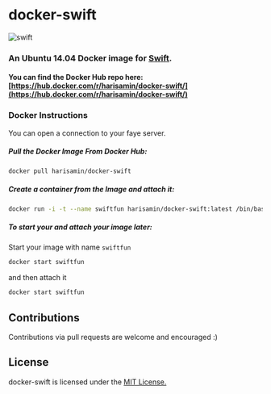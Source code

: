 # docker-swift

![swift](https://raw.githubusercontent.com/hamin/EventSource.Swift/master/swift-logo.png)


### An Ubuntu 14.04 Docker image for [Swift](https://swift.forg). 

#### You can find the Docker Hub repo here: [https://hub.docker.com/r/harisamin/docker-swift/](https://hub.docker.com/r/harisamin/docker-swift/)


### Docker Instructions

You can open a connection to your faye server.

##### Pull the Docker Image From Docker Hub:

```bash
docker pull harisamin/docker-swift
```

##### Create a container from the Image and attach it:

```bash
docker run -i -t --name swiftfun harisamin/docker-swift:latest /bin/bash
```

##### To start your and attach your image later:

Start your image with name `swiftfun`

```bash
docker start swiftfun
```

and then attach it

```bash
docker start swiftfun
```


## Contributions

Contributions via pull requests are welcome and encouraged :)

## License

docker-swift is licensed under the [MIT License.](LICENSE.md)
